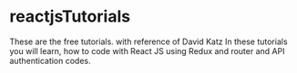 # reactjsTutorials
These are the free tutorials. with reference of David Katz
In these tutorials you will learn, how to code with React JS using Redux and router and API authentication codes.
